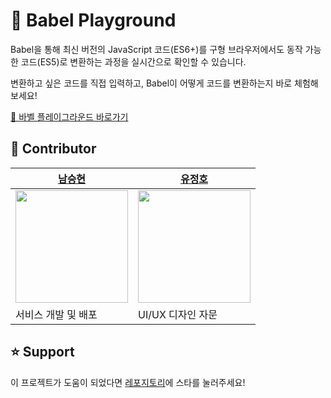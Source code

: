 # 🎯 Babel Playground

Babel을 통해 최신 버전의 JavaScript 코드(ES6+)를 구형 브라우저에서도 동작 가능한 코드(ES5)로 변환하는 과정을 실시간으로 확인할 수 있습니다.

변환하고 싶은 코드를 직접 입력하고, Babel이 어떻게 코드를 변환하는지 바로 체험해보세요!

[🔗 바벨 플레이그라운드 바로가기](https://babel-playground-ebon.vercel.app/)

## 🤝 Contributor

| [남승현](https://github.com/namsh1125)                                         | [유정호](https://github.com/guguttemy)                                          |
| ------------------------------------------------------------------------------ | ------------------------------------------------------------------------------- |
| <img width="180" src="https://avatars.githubusercontent.com/u/45845547?v=4" /> | <img width="180" src="https://avatars.githubusercontent.com/u/122590385?v=4" /> |
| 서비스 개발 및 배포                                                            | UI/UX 디자인 자문                                                               |

## ⭐ Support

이 프로젝트가 도움이 되었다면 [레포지토리](https://github.com/namsh1125/babel-playground)에 스타를 눌러주세요!
